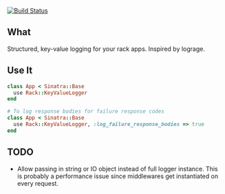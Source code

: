 [![Build Status](https://secure.travis-ci.org/[zaarly]/[rack-key_value_logger].png)](http://travis-ci.org/[zaarly]/[rack-key_value_logger])

## What

Structured, key-value logging for your rack apps. Inspired by lograge.

## Use It

```ruby
class App < Sinatra::Base
  use Rack::KeyValueLogger
end

# To log response bodies for failure response codes
class App < Sinatra::Base
  use Rack::KeyValueLogger, :log_failure_response_bodies => true
end
```

## TODO

* Allow passing in string or IO object instead of full logger instance. This is probably a performance issue since middlewares get instantiated on every request.